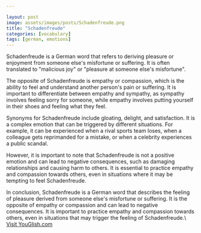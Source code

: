 ```yaml
---

layout: post
image: assets/images/posts/Schadenfreude.png
title: "Schadenfreude"
categories: [vocabulary]
tags: [german, emotions]
---
```


Schadenfreude is a German word that refers to deriving pleasure or enjoyment from someone else's misfortune or suffering. It is often translated to "malicious joy" or "pleasure at someone else's misfortune". 

The opposite of Schadenfreude is empathy or compassion, which is the ability to feel and understand another person's pain or suffering. It is important to differentiate between empathy and sympathy, as sympathy involves feeling sorry for someone, while empathy involves putting yourself in their shoes and feeling what they feel.

Synonyms for Schadenfreude include gloating, delight, and satisfaction. It is a complex emotion that can be triggered by different situations. For example, it can be experienced when a rival sports team loses, when a colleague gets reprimanded for a mistake, or when a celebrity experiences a public scandal.

However, it is important to note that Schadenfreude is not a positive emotion and can lead to negative consequences, such as damaging relationships and causing harm to others. It is essential to practice empathy and compassion towards others, even in situations where it may be tempting to feel Schadenfreude.

In conclusion, Schadenfreude is a German word that describes the feeling of pleasure derived from someone else's misfortune or suffering. It is the opposite of empathy or compassion and can lead to negative consequences. It is important to practice empathy and compassion towards others, even in situations that may trigger the feeling of Schadenfreude.\ <a id="yg-widget-0" class="youglish-widget" data-query="Schadenfreude" data-lang="german" data-components="8412" data-auto-start="0" data-bkg-color="theme_light" data-title="How%20to%20pronounce%20Schadenfreude%20in%20German"  rel="nofollow" href="https://youglish.com">Visit YouGlish.com</a><script async src="https://youglish.com/public/emb/widget.js" charset="utf-8"></script>